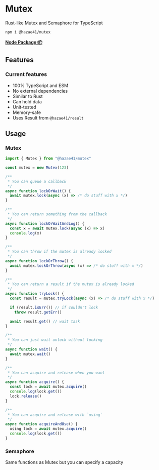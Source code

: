 # Mutex

Rust-like Mutex and Semaphore for TypeScript

```bash
npm i @hazae41/mutex
```

[**Node Package 📦**](https://www.npmjs.com/package/@hazae41/mutex)

## Features

### Current features
- 100% TypeScript and ESM
- No external dependencies
- Similar to Rust
- Can hold data
- Unit-tested
- Memory-safe
- Uses Result from `@hazae41/result`

## Usage

### Mutex

```typescript
import { Mutex } from "@hazae41/mutex"

const mutex = new Mutex(123)

/**
 * You can queue a callback 
 */
async function lockOrWait() {
  await mutex.lock(async (x) => /* do stuff with x */)
}

/**
 * You can return something from the callback
 */
async function lockOrWaitAndLog() {
  const x = await mutex.lock(async (x) => x)
  console.log(x)
}

/**
 * You can throw if the mutex is already locked
 */
async function lockOrThrow() {
  await mutex.lockOrThrow(async (x) => /* do stuff with x */)
}

/**
 * You can return a result if the mutex is already locked
 */
async function tryLock() {
  const result = mutex.tryLock(async (x) => /* do stuff with x */)

  if (result.isErr()) // if couldn't lock
    throw result.getErr()

  await result.get() // wait task
}

/**
 * You can just wait unlock without locking
 */
async function wait() {
  await mutex.wait()
}

/**
 * You can acquire and release when you want
 */
async function acquire() {
  const lock = await mutex.acquire()
  console.log(lock.get())
  lock.release()
}

/**
 * You can acquire and release with `using`
 */
async function acquireAndUse() {
  using lock = await mutex.acquire()
  console.log(lock.get())
}
```

### Semaphore

Same functions as Mutex but you can specify a capacity

